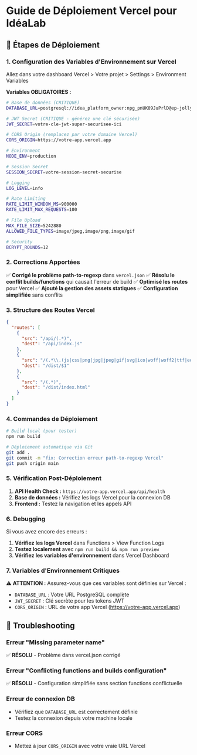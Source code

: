 # Guide de Déploiement Vercel pour IdéaLab

## 🚀 Étapes de Déploiement

### 1. Configuration des Variables d'Environnement sur Vercel

Allez dans votre dashboard Vercel > Votre projet > Settings > Environment Variables

**Variables OBLIGATOIRES :**

```bash
# Base de données (CRITIQUE)
DATABASE_URL=postgresql://idea_platform_owner:npg_pnUK09JuPrlD@ep-jolly-bread-a81ktxeh-pooler.eastus2.azure.neon.tech/idea_platform?sslmode=require

# JWT Secret (CRITIQUE - générez une clé sécurisée)
JWT_SECRET=votre-cle-jwt-super-securisee-ici

# CORS Origin (remplacez par votre domaine Vercel)
CORS_ORIGIN=https://votre-app.vercel.app

# Environment
NODE_ENV=production

# Session Secret
SESSION_SECRET=votre-session-secret-securise

# Logging
LOG_LEVEL=info

# Rate Limiting
RATE_LIMIT_WINDOW_MS=900000
RATE_LIMIT_MAX_REQUESTS=100

# File Upload
MAX_FILE_SIZE=5242880
ALLOWED_FILE_TYPES=image/jpeg,image/png,image/gif

# Security
BCRYPT_ROUNDS=12
```

### 2. Corrections Apportées

✅ **Corrigé le problème path-to-regexp** dans `vercel.json`
✅ **Résolu le conflit builds/functions** qui causait l'erreur de build
✅ **Optimisé les routes** pour Vercel
✅ **Ajouté la gestion des assets statiques**
✅ **Configuration simplifiée** sans conflits

### 3. Structure des Routes Vercel

```json
{
  "routes": [
    {
      "src": "/api/(.*)",
      "dest": "/api/index.js"
    },
    {
      "src": "/(.*\\.(js|css|png|jpg|jpeg|gif|svg|ico|woff|woff2|ttf|eot))",
      "dest": "/dist/$1"
    },
    {
      "src": "/(.*)",
      "dest": "/dist/index.html"
    }
  ]
}
```

### 4. Commandes de Déploiement

```bash
# Build local (pour tester)
npm run build

# Déploiement automatique via Git
git add .
git commit -m "fix: Correction erreur path-to-regexp Vercel"
git push origin main
```

### 5. Vérification Post-Déploiement

1. **API Health Check :** `https://votre-app.vercel.app/api/health`
2. **Base de données :** Vérifiez les logs Vercel pour la connexion DB
3. **Frontend :** Testez la navigation et les appels API

### 6. Debugging

Si vous avez encore des erreurs :

1. **Vérifiez les logs Vercel** dans Functions > View Function Logs
2. **Testez localement** avec `npm run build && npm run preview`
3. **Vérifiez les variables d'environnement** dans Vercel Dashboard

### 7. Variables d'Environnement Critiques

⚠️ **ATTENTION :** Assurez-vous que ces variables sont définies sur Vercel :

- `DATABASE_URL` : Votre URL PostgreSQL complète
- `JWT_SECRET` : Clé secrète pour les tokens JWT
- `CORS_ORIGIN` : URL de votre app Vercel (https://votre-app.vercel.app)

## 🔧 Troubleshooting

### Erreur "Missing parameter name"
✅ **RÉSOLU** - Problème dans vercel.json corrigé

### Erreur "Conflicting functions and builds configuration"
✅ **RÉSOLU** - Configuration simplifiée sans section functions conflictuelle

### Erreur de connexion DB
- Vérifiez que `DATABASE_URL` est correctement définie
- Testez la connexion depuis votre machine locale

### Erreur CORS
- Mettez à jour `CORS_ORIGIN` avec votre vraie URL Vercel
